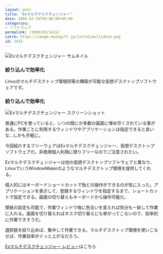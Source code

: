 ```yaml
---
layout: post
title: "Exマルチデスクチェンジャー"
date: 2006-03-29T09:00:00+09:00
categories:
- ソフトウェア
permalink: /2006/03/1415/
catch: https://image.moongift.jp/intro2/multidesk.png
id: 1415
---
```

 ![Exマルチデスクチェンジャー サムネイル](https://image.moongift.jp/intro2/multidesk.t.png "Exマルチデスクチェンジャー サムネイル")
  

### 絞り込んで効率化
  
Linuxのマルチデスクトップ環境同等の構築が可能な仮想デスクトップソフトウェアです。  
<!--more-->  

### 絞り込んで効率化
  

![Exマルチデスクチェンジャー スクリーンショット](https://image.moongift.jp/intro2/multidesk.png "Exマルチデスクチェンジャー スクリーンショット")

  

普通にPCを使っていると、いつの間にか多数の画面に埋め尽くされている事がある。作業ごとに利用するウィンドウやアプリケーションは指定できると良いな…しかも手軽に。

  

今回紹介するフリーウェアはExマルチデスクチェンジャー、仮想デスクトップソフトウェアだ。非商用個人利用に限りフリーなのでご注意されたい。

  

Exマルチデスクチェンジャーは他の仮想デスクトップソフトウェアと異なり、LinuxでいうWindowMakerのようなマルチデスクトップ環境を提供してくれる。

  

個人的にはキーボードショートカットで殆どの操作ができるのが気に入った。アプリケーションを表示して、登録するウィンドウを指定するまで、ショートカットで指定できる。画面の切り替えもキーボードから操作可能だ。

  

壁紙の設定も可能で、作業ウィンドウ毎に色合いを変えれば気分も一新して作業に入れる。画面を切り替えればタスク切り替えにも挙がってこないので、効率的に作業できそうだ。

  

選択肢を絞り込めば、集中して作業できる。マルチデスクトップ環境を使いこなせば、作業効率がぐっと上がるだろう。

  

[Exマルチデスクチェンジャー レビュー](http://fw.moongift.jp/review/i-1423.html)はこちら

